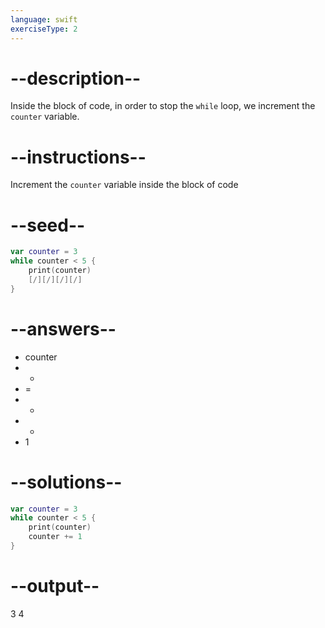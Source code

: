 ```yaml
---
language: swift
exerciseType: 2
---
```


# --description--

Inside the block of code, in order to stop the `while` loop, we increment the `counter` variable.

# --instructions--

Increment the `counter` variable inside the block of code

# --seed--

```swift
var counter = 3
while counter < 5 {
    print(counter)
    [/][/][/][/]
}
```

# --answers--

- counter
-  +
- = 
- -
- *
- 1

# --solutions--

```swift
var counter = 3
while counter < 5 {
    print(counter)
    counter += 1
}
```

# --output--

3
4

